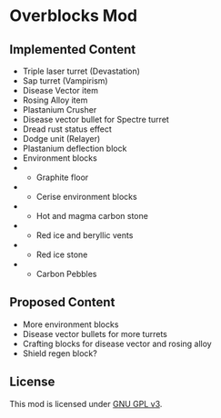# Overblocks Mod
## Implemented Content
* Triple laser turret (Devastation)
* Sap turret (Vampirism)
* Disease Vector item
* Rosing Alloy item
* Plastanium Crusher
* Disease vector bullet for Spectre turret
* Dread rust status effect
* Dodge unit (Relayer)
* Plastanium deflection block
* Environment blocks
* * Graphite floor
* * Cerise environment blocks
* * Hot and magma carbon stone
* * Red ice and beryllic vents
* * Red ice stone
* * Carbon Pebbles
## Proposed Content
* More environment blocks
* Disease vector bullets for more turrets
* Crafting blocks for disease vector and rosing alloy
* Shield regen block?
## License
This mod is licensed under [GNU GPL v3](/LICENSE).
